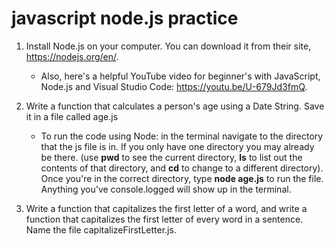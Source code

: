 # javascript node.js practice

1. Install Node.js on your computer. You can download it from their site, https://nodejs.org/en/. 

    - Also, here's a helpful YouTube video for beginner's with JavaScript, Node.js and Visual Studio Code: https://youtu.be/U-679Jd3fmQ.

1. Write a function that calculates a person's age using a Date String. Save it in a file called age.js

    - To run the code using Node: in the terminal navigate to the directory that the js file is in. If you only have one directory you may already be there. (use **pwd** to see the current directory, **ls** to list out the contents of that directory, and **cd** to change to a different directory). Once you're in the correct directory, type **node age.js** to run the file.  Anything you've console.logged will show up in the terminal.

1. Write a function that capitalizes the first letter of a word, and write a function that capitalizes the first letter of every word in a sentence. Name the file capitalizeFirstLetter.js.


